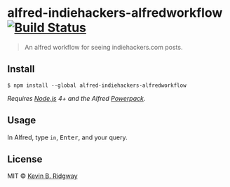 # alfred-indiehackers-alfredworkflow [![Build Status](https://travis-ci.org/program247365/alfred-indiehackers-alfredworkflow.svg?branch=master)](https://travis-ci.org/program247365/alfred-indiehackers-alfredworkflow)

> An alfred workflow for seeing indiehackers.com posts.


## Install

```
$ npm install --global alfred-indiehackers-alfredworkflow
```

*Requires [Node.js](https://nodejs.org) 4+ and the Alfred [Powerpack](https://www.alfredapp.com/powerpack/).*


## Usage

In Alfred, type `in`, <kbd>Enter</kbd>, and your query.


## License

MIT © [Kevin B. Ridgway](http://kevinridgway.com)

